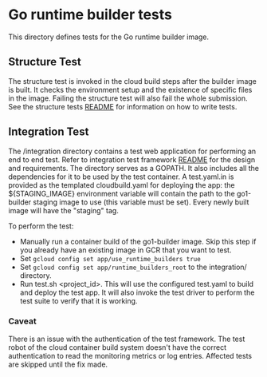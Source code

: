 # Go runtime builder tests

This directory defines tests for the Go runtime builder image.

## Structure Test
The structure test is invoked in the cloud build steps after the builder image is built. It checks the environment setup and the existence of specific files in the image. Failing the structure test will also fail the whole submission.
See the structure tests [README](https://github.com/GoogleCloudPlatform/runtimes-common/blob/master/structure_tests/README.md)
for information on how to write tests.

## Integration Test
The \/integration directory contains a test web application for performing an end to end test.
Refer to integration test framework [README](https://github.com/GoogleCloudPlatform/runtimes-common/tree/master/integration_tests) for the design and requirements. The directory serves as a GOPATH. It also includes all the dependencies for it to be used by the test container. A test.yaml.in is provided as the templated cloudbuild.yaml for deploying the app: the ${STAGING_IMAGE} environment variable will contain the path to the go1-builder staging image to use (this variable must be set). Every newly built image will have the "staging" tag.

To perform the test:
* Manually run a container build of the go1-builder image. Skip this step if you already have an existing image in GCR that you want to test.
* Set `gcloud config set app/use_runtime_builders true`
* Set `gcloud config set app/runtime_builders_root` to the integration/ directory.
* Run test.sh \<project_id>. This will use the configured test.yaml to build and deploy the test app. It will also invoke the test driver to perform the test suite to verify that it is working.

### Caveat
There is an issue with the authentication of the test framework.
The test robot of the cloud container build system doesn't have the correct authentication to read the monitoring metrics or log entries.
Affected tests are skipped until the fix made.
